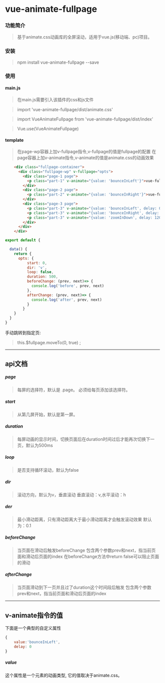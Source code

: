 # vue-animate-fullpage

### 功能简介
 > 基于animate.css动画库的全屏滚动，适用于vue.js(移动端、pc)项目。

### 安装
 > npm install vue-animate-fullpage --save

### 使用

#### main.js
 > 在main.js需要引入该插件的css和js文件
 
 > import 'vue-animate-fullpage/dist/animate.css'
 
 > import VueAnimateFullpage from 'vue-animate-fullpage/dist/index'
 
 > Vue.use(VueAnimateFullpage)

#### template

 > 在page-wp容器上加v-fullpage指令,v-fullpage的值是fullpage的配置 在page容器上加v-animate指令,v-animate的值是animate.css的动画效果
``` html
	<div class="fullpage-container">
	  <div class="fullpage-wp" v-fullpage="opts">
		<div class="page-1 page">
		  <p class="part-1" v-animate="{value: 'bounceInLeft'}">vue-fullpage</p>
		</div>
		<div class="page-2 page">
		  <p class="part-2" v-animate="{value: 'bounceInRight'}">vue-fullpage</p>
		</div>
		<div class="page-3 page">
		  <p class="part-3" v-animate="{value: 'bounceInLeft', delay: 0}">vue-fullpage</p>
		  <p class="part-3" v-animate="{value: 'bounceInRight', delay: 600}">vue-fullpage</p>
		  <p class="part-3" v-animate="{value: 'zoomInDown', delay: 1200}">vue-fullpage</p>
		</div>
	  </div>
	</div>
``` 

``` js
export default {

  data() {
    return {
      opts: {
		  start: 0,
		  dir: 'v',
		  loop: false,
		  duration: 500,
		  beforeChange: (prev, next)=> {
			console.log('before', prev, next)
		  },
		  afterChange: (prev, next)=> {
			console.log('after', prev, next)
		  }
   	 	}
    }
  }
}
```
手动跳转到指定页:
 > this.$fullpage.moveTo(0, true) ;
 
___
## api文档

##### page
 > 每屏的选择符，默认是 .page。
必须给每页添加该选择符。

##### start
 > 从第几屏开始，默认是第一屏。

##### duration
 > 每屏动画的显示时间，切换页面后在duration时间过后才能再次切换下一页，默认为500ms

##### loop
 > 是否支持循环滚动，默认为false

##### dir
 > 滚动方向，默认为v，垂直滚动 垂直滚动：v,水平滚动：h

##### der
 > 最小滑动距离，只有滑动距离大于最小滑动距离才会触发滚动效果 默认为：0.1

##### beforeChange
 > 当页面在滑动后触发beforeChange 包含两个参数prev和next，指当前页面和滑动后页面的index 在beforeChange方法中return false可以阻止页面的滑动

##### afterChange

 >  当页面滑动到下一页并且过了duration这个时间段后触发 包含两个参数prev和next，指当前页面和滑动后页面的index

--- 
##  v-animate指令的值

下面是一个典型的自定义属性
``` js
{
	value:'bounceInLeft',
	delay: 0
}
``` 
##### value
这个属性是一个元素的动画类型, 它的值取决于animate.css。
 

